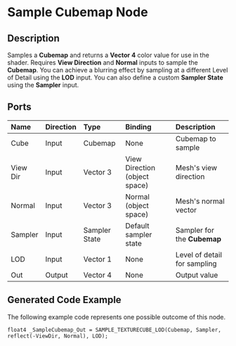 # Sample Cubemap Node

## Description

Samples a **Cubemap** and returns a **Vector 4** color value for use in the shader. Requires **View Direction** and **Normal** inputs to sample the **Cubemap**. You can achieve a blurring effect by sampling at a different Level of Detail using the **LOD** input. You can also define a custom **Sampler State** using the **Sampler** input.

## Ports

| Name        | Direction           | Type  | Binding | Description |
|:------------ |:-------------|:-----|:---|:---|
| Cube | Input      |    Cubemap | None | Cubemap to sample |
| View Dir      | Input | Vector 3 | View Direction (object space) | Mesh's view direction |
| Normal | Input      |    Vector 3 | Normal (object space) | Mesh's normal vector |
| Sampler | Input |	Sampler State | Default sampler state | Sampler for the **Cubemap** |
| LOD | Input      |    Vector 1 | None | Level of detail for sampling |
| Out | Output      | Vector 4 | None | Output value |

## Generated Code Example

The following example code represents one possible outcome of this node.

```
float4 _SampleCubemap_Out = SAMPLE_TEXTURECUBE_LOD(Cubemap, Sampler, reflect(-ViewDir, Normal), LOD);
```